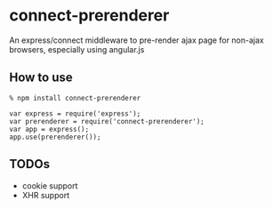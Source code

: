 connect-prerenderer
===================

An express/connect middleware to pre-render ajax page for non-ajax browsers, especially using angular.js

How to use
----------

    % npm install connect-prerenderer

    var express = require('express');
    var prerenderer = require('connect-prerenderer');
    var app = express();
    app.use(prerenderer());

TODOs
-----

* cookie support
* XHR support

